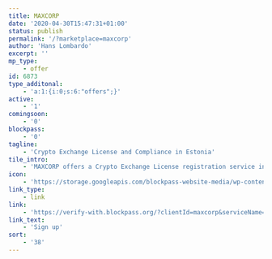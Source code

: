 ```yaml
---
title: MAXCORP
date: '2020-04-30T15:47:31+01:00'
status: publish
permalink: '/?marketplace=maxcorp'
author: 'Hans Lombardo'
excerpt: ''
mp_type:
    - offer
id: 6873
type_additonal:
    - 'a:1:{i:0;s:6:"offers";}'
active:
    - '1'
comingsoon:
    - '0'
blockpass:
    - '0'
tagline:
    - 'Crypto Exchange License and Compliance in Estonia'
tile_intro:
    - 'MAXCORP offers a Crypto Exchange License registration service in EU (Estonia), including full compliance services with local substance. In business since 1998, MAXCORP has on-site Estonian lawyers that set up hundreds of exchange and wallet licenses. Blockpass community members are entitled to a free project structure analysis. '
icon:
    - 'https://storage.googleapis.com/blockpass-website-media/wp-content/uploads/2020/04/MAXCORP_Logo-620px.png'
link_type:
    - link
link:
    - 'https://verify-with.blockpass.org/?clientId=maxcorp&serviceName=MAXCORP&env=prod'
link_text:
    - 'Sign up'
sort:
    - '38'
---
```

<!DOCTYPE html PUBLIC "-//W3C//DTD HTML 4.0 Transitional//EN" "http://www.w3.org/TR/REC-html40/loose.dtd">
<?xml encoding="UTF-8">

